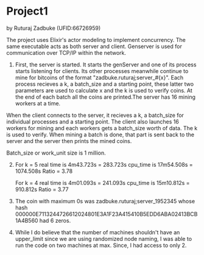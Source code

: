# Project1
by Ruturaj Zadbuke (UFID:66726959)

The project uses Elixir's actor modeling to implement concurrency. The same executable acts as both server and client. Genserver is used for communication over TCP/IP within the network.

1. First, the server is started. It starts the genServer and one of its process starts listening for clients. Its other processes meanwhile continue to mine for bitcoins of the format "zadbuke.ruturaj;server_#{x}". Each process recieves a k, a batch_size and a starting point, these latter two parameters are used to calculate x and the k is used to verify coins. At the end of each batch all the coins are printed.The server has 16 mining workers at a time.

When the client connects to the server, it recieves a k, a batch_size for individual processes and a starting point. The client also launches 16 workers for mining and each workers gets a batch_size worth of data. The k is used to verify. When mining a batch is done, that part is sent back to the server and the server then prints the mined coins.

Batch_size or work_unit size is 1 million.

2.  For k = 5
    real time is  4m43.723s = 283.723s
    cpu_time  is 17m54.508s = 1074.508s
    Ratio = 3.78

    For k = 4
    real time is  4m01.093s = 241.093s
    cpu_time  is 15m10.812s = 910.812s
    Ratio = 3.77

3. The coin with maximum 0s was zadbuke.ruturaj;server_1952345
    whose hash 000000E7113244726612024801E3A1F23A415410B5EDD6ABA02413BCB1A4B560
    had 6 zeros.

4. While I do believe that the number of machines shouldn't have an upper_limit since we are using randomized node naming, I was able to run the code on two machines at max. Since, I had access to only 2.
